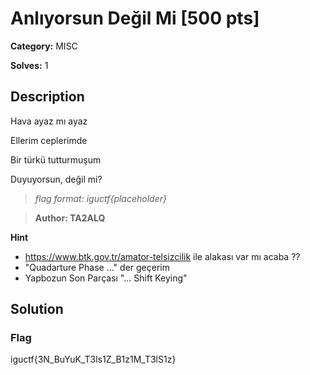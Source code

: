 # Anlıyorsun Değil Mi [500 pts]

**Category:** MISC

**Solves:** 1

## Description
Hava ayaz mı ayaz

Ellerim ceplerimde

Bir türkü tutturmuşum

Duyuyorsun, değil mi?

>*flag format: iguctf{placeholder}*

>**Author: TA2ALQ**

**Hint**
* https://www.btk.gov.tr/amator-telsizcilik ile alakası var mı acaba ??
* "Quadarture Phase ..." der geçerim
* Yapbozun Son Parçası "... Shift Keying"

## Solution

### Flag
iguctf{3N_BuYuK_T3ls1Z_B1z1M_T3lS1z}
